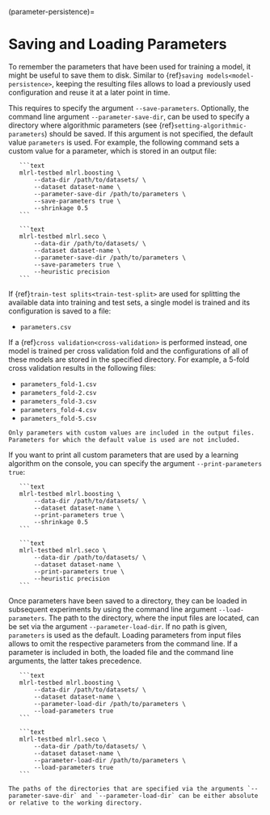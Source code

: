 (parameter-persistence)=

# Saving and Loading Parameters

To remember the parameters that have been used for training a model, it might be useful to save them to disk. Similar to {ref}`saving models<model-persistence>`, keeping the resulting files allows to load a previously used configuration and reuse it at a later point in time.

This requires to specify the argument `--save-parameters`. Optionally, the command line argument `--parameter-save-dir`, can be used to specify a directory where algorithmic parameters (see {ref}`setting-algorithmic-parameters`) should be saved. If this argument is not specified, the default value `parameters` is used. For example, the following command sets a custom value for a parameter, which is stored in an output file:

````{tab} BOOMER
   ```text
   mlrl-testbed mlrl.boosting \
       --data-dir /path/to/datasets/ \
       --dataset dataset-name \
       --parameter-save-dir /path/to/parameters \
       --save-parameters true \
       --shrinkage 0.5
   ```
````

````{tab} SeCo
   ```text
   mlrl-testbed mlrl.seco \
       --data-dir /path/to/datasets/ \
       --dataset dataset-name \
       --parameter-save-dir /path/to/parameters \
       --save-parameters true \
       --heuristic precision
   ```
````

If {ref}`train-test splits<train-test-split>` are used for splitting the available data into training and test sets, a single model is trained and its configuration is saved to a file:

- `parameters.csv`

If a {ref}`cross validation<cross-validation>` is performed instead, one model is trained per cross validation fold and the configurations of all of these models are stored in the specified directory. For example, a 5-fold cross validation results in the following files:

- `parameters_fold-1.csv`
- `parameters_fold-2.csv`
- `parameters_fold-3.csv`
- `parameters_fold-4.csv`
- `parameters_fold-5.csv`

```{note}
Only parameters with custom values are included in the output files. Parameters for which the default value is used are not included.
```

If you want to print all custom parameters that are used by a learning algorithm on the console, you can specify the argument `--print-parameters true`:

````{tab} BOOMER
   ```text
   mlrl-testbed mlrl.boosting \
       --data-dir /path/to/datasets/ \
       --dataset dataset-name \
       --print-parameters true \
       --shrinkage 0.5
   ```
````

````{tab} SeCo
   ```text
   mlrl-testbed mlrl.seco \
       --data-dir /path/to/datasets/ \
       --dataset dataset-name \
       --print-parameters true \
       --heuristic precision
   ```
````

Once parameters have been saved to a directory, they can be loaded in subsequent experiments by using the command line argument `--load-parameters`. The path to the directory, where the input files are located, can be set via the argument `--parameter-load-dir`. If no path is given, `parameters` is used as the default. Loading parameters from input files allows to omit the respective parameters from the command line. If a parameter is included in both, the loaded file and the command line arguments, the latter takes precedence.

````{tab} BOOMER
   ```text
   mlrl-testbed mlrl.boosting \
       --data-dir /path/to/datasets/ \
       --dataset dataset-name \
       --parameter-load-dir /path/to/parameters \
       --load-parameters true
   ```
````

````{tab} SeCo
   ```text
   mlrl-testbed mlrl.seco \
       --data-dir /path/to/datasets/ \
       --dataset dataset-name \
       --parameter-load-dir /path/to/parameters \
       --load-parameters true
   ```
````

```{note}
The paths of the directories that are specified via the arguments `--parameter-save-dir` and `--parameter-load-dir` can be either absolute or relative to the working directory.
```
